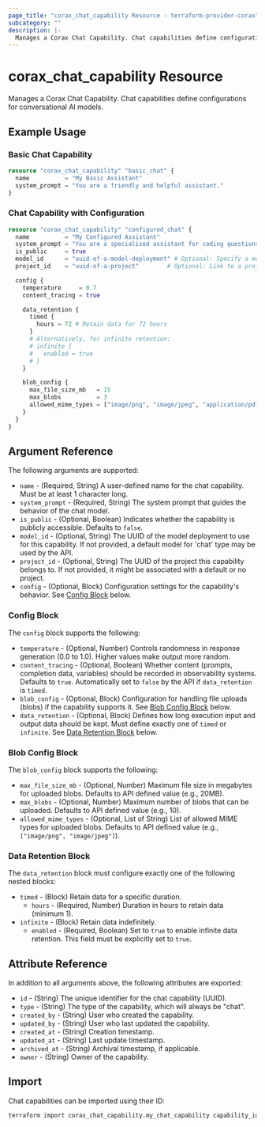 ```yaml
---
page_title: "corax_chat_capability Resource - terraform-provider-corax"
subcategory: ""
description: |-
  Manages a Corax Chat Capability. Chat capabilities define configurations for conversational AI models.
---
```


# corax_chat_capability Resource

Manages a Corax Chat Capability. Chat capabilities define configurations for conversational AI models.

## Example Usage

### Basic Chat Capability

```terraform
resource "corax_chat_capability" "basic_chat" {
  name          = "My Basic Assistant"
  system_prompt = "You are a friendly and helpful assistant."
}
```

### Chat Capability with Configuration

```terraform
resource "corax_chat_capability" "configured_chat" {
  name          = "My Configured Assistant"
  system_prompt = "You are a specialized assistant for coding questions."
  is_public     = true
  model_id      = "uuid-of-a-model-deployment" # Optional: Specify a model deployment
  project_id    = "uuid-of-a-project"        # Optional: Link to a project

  config {
    temperature     = 0.7
    content_tracing = true

    data_retention {
      timed {
        hours = 72 # Retain data for 72 hours
      }
      # Alternatively, for infinite retention:
      # infinite {
      #   enabled = true
      # }
    }

    blob_config {
      max_file_size_mb   = 15
      max_blobs          = 3
      allowed_mime_types = ["image/png", "image/jpeg", "application/pdf"]
    }
  }
}
```

## Argument Reference

The following arguments are supported:

- `name` - (Required, String) A user-defined name for the chat capability. Must be at least 1 character long.
- `system_prompt` - (Required, String) The system prompt that guides the behavior of the chat model.
- `is_public` - (Optional, Boolean) Indicates whether the capability is publicly accessible. Defaults to `false`.
- `model_id` - (Optional, String) The UUID of the model deployment to use for this capability. If not provided, a default model for 'chat' type may be used by the API.
- `project_id` - (Optional, String) The UUID of the project this capability belongs to. If not provided, it might be associated with a default or no project.
- `config` - (Optional, Block) Configuration settings for the capability's behavior. See [Config Block](#config-block) below.

### Config Block

The `config` block supports the following:

- `temperature` - (Optional, Number) Controls randomness in response generation (0.0 to 1.0). Higher values make output more random.
- `content_tracing` - (Optional, Boolean) Whether content (prompts, completion data, variables) should be recorded in observability systems. Defaults to `true`. Automatically set to `false` by the API if `data_retention` is `timed`.
- `blob_config` - (Optional, Block) Configuration for handling file uploads (blobs) if the capability supports it. See [Blob Config Block](#blob-config-block) below.
- `data_retention` - (Optional, Block) Defines how long execution input and output data should be kept. Must define exactly one of `timed` or `infinite`. See [Data Retention Block](#data-retention-block) below.

### Blob Config Block

The `blob_config` block supports the following:

- `max_file_size_mb` - (Optional, Number) Maximum file size in megabytes for uploaded blobs. Defaults to API defined value (e.g., 20MB).
- `max_blobs` - (Optional, Number) Maximum number of blobs that can be uploaded. Defaults to API defined value (e.g., 10).
- `allowed_mime_types` - (Optional, List of String) List of allowed MIME types for uploaded blobs. Defaults to API defined value (e.g., `["image/png", "image/jpeg"]`).

### Data Retention Block

The `data_retention` block must configure exactly one of the following nested blocks:

- `timed` - (Block) Retain data for a specific duration.
  - `hours` - (Required, Number) Duration in hours to retain data (minimum 1).
- `infinite` - (Block) Retain data indefinitely.
  - `enabled` - (Required, Boolean) Set to `true` to enable infinite data retention. This field must be explicitly set to `true`.

## Attribute Reference

In addition to all arguments above, the following attributes are exported:

- `id` - (String) The unique identifier for the chat capability (UUID).
- `type` - (String) The type of the capability, which will always be "chat".
- `created_by` - (String) User who created the capability.
- `updated_by` - (String) User who last updated the capability.
- `created_at` - (String) Creation timestamp.
- `updated_at` - (String) Last update timestamp.
- `archived_at` - (String) Archival timestamp, if applicable.
- `owner` - (String) Owner of the capability.

## Import

Chat capabilities can be imported using their ID:

```sh
terraform import corax_chat_capability.my_chat_capability capability_id_here
```
